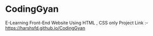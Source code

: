 # CodingGyan
E-Learning Front-End Website Using HTML
, CSS only 
Project Link :- https://harshsfd.github.io/CodingGyan
